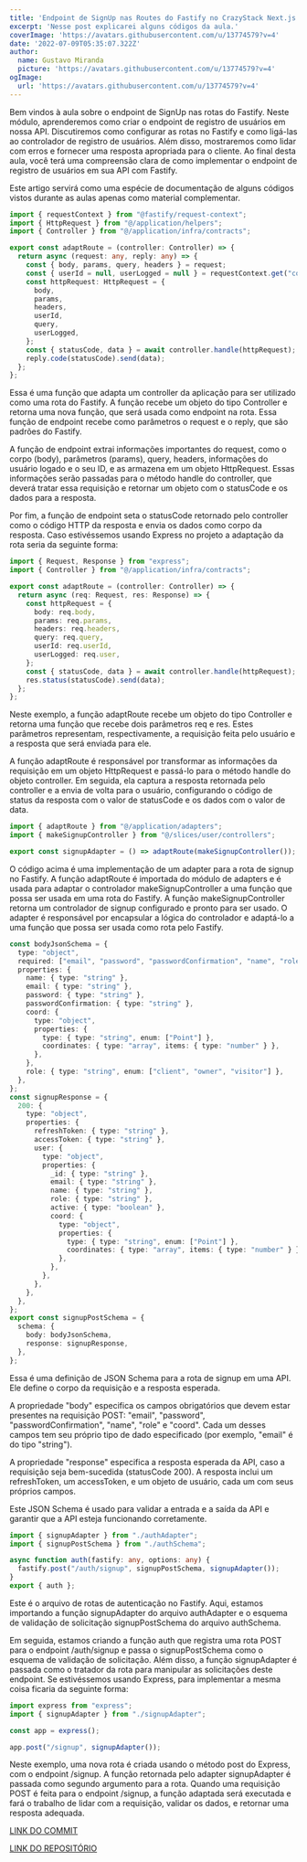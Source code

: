```yaml
---
title: 'Endpoint de SignUp nas Routes do Fastify no CrazyStack Next.js'
excerpt: 'Nesse post explicarei alguns códigos da aula.'
coverImage: 'https://avatars.githubusercontent.com/u/13774579?v=4'
date: '2022-07-09T05:35:07.322Z'
author:
  name: Gustavo Miranda
  picture: 'https://avatars.githubusercontent.com/u/13774579?v=4'
ogImage:
  url: 'https://avatars.githubusercontent.com/u/13774579?v=4'
---
```

Bem vindos à aula sobre o endpoint de SignUp nas rotas do Fastify. Neste módulo, aprenderemos como criar o endpoint de registro de usuários em nossa API. Discutiremos como configurar as rotas no Fastify e como ligá-las ao controlador de registro de usuários. Além disso, mostraremos como lidar com erros e fornecer uma resposta apropriada para o cliente. Ao final desta aula, você terá uma compreensão clara de como implementar o endpoint de registro de usuários em sua API com Fastify.

Este artigo servirá como uma espécie de documentação de alguns códigos vistos durante as aulas apenas como material complementar.

```typescript
import { requestContext } from "@fastify/request-context";
import { HttpRequest } from "@/application/helpers";
import { Controller } from "@/application/infra/contracts";

export const adaptRoute = (controller: Controller) => {
  return async (request: any, reply: any) => {
    const { body, params, query, headers } = request;
    const { userId = null, userLogged = null } = requestContext.get("context") || {};
    const httpRequest: HttpRequest = {
      body,
      params,
      headers,
      userId,
      query,
      userLogged,
    };
    const { statusCode, data } = await controller.handle(httpRequest);
    reply.code(statusCode).send(data);
  };
};
``` 
Essa é uma função que adapta um controller da aplicação para ser utilizado como uma rota do Fastify. A função recebe um objeto do tipo Controller e retorna uma nova função, que será usada como endpoint na rota. Essa função de endpoint recebe como parâmetros o request e o reply, que são padrões do Fastify.

A função de endpoint extrai informações importantes do request, como o corpo (body), parâmetros (params), query, headers, informações do usuário logado e o seu ID, e as armazena em um objeto HttpRequest. Essas informações serão passadas para o método handle do controller, que deverá tratar essa requisição e retornar um objeto com o statusCode e os dados para a resposta.

Por fim, a função de endpoint seta o statusCode retornado pelo controller como o código HTTP da resposta e envia os dados como corpo da resposta.
Caso estivéssemos usando Express no projeto a adaptação da rota seria da seguinte forma:
```typescript
import { Request, Response } from "express";
import { Controller } from "@/application/infra/contracts";

export const adaptRoute = (controller: Controller) => {
  return async (req: Request, res: Response) => {
    const httpRequest = {
      body: req.body,
      params: req.params,
      headers: req.headers,
      query: req.query,
      userId: req.userId,
      userLogged: req.user,
    };
    const { statusCode, data } = await controller.handle(httpRequest);
    res.status(statusCode).send(data);
  };
};
``` 
Neste exemplo, a função adaptRoute recebe um objeto do tipo Controller e retorna uma função que recebe dois parâmetros req e res. Estes parâmetros representam, respectivamente, a requisição feita pelo usuário e a resposta que será enviada para ele.

A função adaptRoute é responsável por transformar as informações da requisição em um objeto HttpRequest e passá-lo para o método handle do objeto controller. Em seguida, ela captura a resposta retornada pelo controller e a envia de volta para o usuário, configurando o código de status da resposta com o valor de statusCode e os dados com o valor de data.

```typescript
import { adaptRoute } from "@/application/adapters";
import { makeSignupController } from "@/slices/user/controllers";

export const signupAdapter = () => adaptRoute(makeSignupController());
``` 
O código acima é uma implementação de um adapter para a rota de signup no Fastify. A função adaptRoute é importada do módulo de adapters e é usada para adaptar o controlador makeSignupController a uma função que possa ser usada em uma rota do Fastify.
A função makeSignupController retorna um controlador de signup configurado e pronto para ser usado. O adapter é responsável por encapsular a lógica do controlador e adaptá-lo a uma função que possa ser usada como rota pelo Fastify.

```typescript
const bodyJsonSchema = {
  type: "object",
  required: ["email", "password", "passwordConfirmation", "name", "role", "coord"],
  properties: {
    name: { type: "string" },
    email: { type: "string" },
    password: { type: "string" },
    passwordConfirmation: { type: "string" },
    coord: {
      type: "object",
      properties: {
        type: { type: "string", enum: ["Point"] },
        coordinates: { type: "array", items: { type: "number" } },
      },
    },
    role: { type: "string", enum: ["client", "owner", "visitor"] },
  },
};
const signupResponse = {
  200: {
    type: "object",
    properties: {
      refreshToken: { type: "string" },
      accessToken: { type: "string" },
      user: {
        type: "object",
        properties: {
          _id: { type: "string" },
          email: { type: "string" },
          name: { type: "string" },
          role: { type: "string" },
          active: { type: "boolean" },
          coord: {
            type: "object",
            properties: {
              type: { type: "string", enum: ["Point"] },
              coordinates: { type: "array", items: { type: "number" } },
            },
          },
        },
      },
    },
  },
};
export const signupPostSchema = {
  schema: {
    body: bodyJsonSchema,
    response: signupResponse,
  },
};
``` 
Essa é uma definição de JSON Schema para a rota de signup em uma API. Ele define o corpo da requisição e a resposta esperada.

A propriedade "body" especifica os campos obrigatórios que devem estar presentes na requisição POST: "email", "password", "passwordConfirmation", "name", "role" e "coord". Cada um desses campos tem seu próprio tipo de dado especificado (por exemplo, "email" é do tipo "string").

A propriedade "response" especifica a resposta esperada da API, caso a requisição seja bem-sucedida (statusCode 200). A resposta inclui um refreshToken, um accessToken, e um objeto de usuário, cada um com seus próprios campos.

Este JSON Schema é usado para validar a entrada e a saída da API e garantir que a API esteja funcionando corretamente.
```typescript
import { signupAdapter } from "./authAdapter";
import { signupPostSchema } from "./authSchema";

async function auth(fastify: any, options: any) {
  fastify.post("/auth/signup", signupPostSchema, signupAdapter());
}
export { auth };
``` 
Este é o arquivo de rotas de autenticação no Fastify. Aqui, estamos importando a função signupAdapter do arquivo authAdapter e o esquema de validação de solicitação signupPostSchema do arquivo authSchema.

Em seguida, estamos criando a função auth que registra uma rota POST para o endpoint /auth/signup e passa o signupPostSchema como o esquema de validação de solicitação. Além disso, a função signupAdapter é passada como o tratador da rota para manipular as solicitações deste endpoint.
Se estivéssemos usando Express, para implementar a mesma coisa ficaria da seguinte forma:
```typescript
import express from "express";
import { signupAdapter } from "./signupAdapter";

const app = express();

app.post("/signup", signupAdapter());
``` 
Neste exemplo, uma nova rota é criada usando o método post do Express, com o endpoint /signup. A função retornada pelo adapter signupAdapter é passada como segundo argumento para a rota. Quando uma requisição POST é feita para o endpoint /signup, a função adaptada será executada e fará o trabalho de lidar com a requisição, validar os dados, e retornar uma resposta adequada.

[LINK DO COMMIT](https://github.com/gumiranda/CrazyStackNodeJs/commit/149a0c759b8a6396f7bf26fffe4b2873394c7f80)


[LINK DO REPOSITÓRIO](https://github.com/gumiranda/CrazyStackNodeJs)